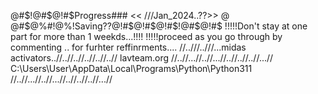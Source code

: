 @#$!@#$@!#$Progress### << ///Jan_2024..??>> @ @#$@%#!@%!Saving??@!#$@!#$@!#$!@#$@!#$
!!!!!Don't stay at one part for more than 1 weekds...!!!!
!!!!!proceed as you go through by commenting .. for furhter reffinrments....
//..///..///...midas activators..//..//..//..//..//..//
lavteam.org
 //..//...//..//...//..//..//..//...//
 C:\Users\User\AppData\Local\Programs\Python\Python311
 //..//...//..//...//..//..//..//...//

